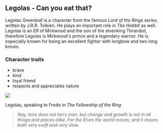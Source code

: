 ## Legolas - Can you eat that?


Legolas Greenleaf is a character from the famous *Lord of the Rings* series, written by J.R.R. Tolkien. He plays an important role in *The Hobbit* as well.
Legolas is an Elf of Mirkwood and the son of the elvenking Thranduil, therefore Legolas is Mirkwood's prince and a legendary warrior. He is especially known
for being an excellent fighter with longbow and two long knives.

### Character traits
* brave
* kind
* loyal friend
* respects and appreciates nature



<img src="https://i.pinimg.com/originals/04/80/29/048029f362c484a2a46b928afbe98837.jpg"/>


Legolas, speaking to Frodo in *The Fellowship of the Ring*
> *Nay, time does not tarry ever, but change and growth is*
> *not in all things and places alike. For the Elves the*
> *world moves, and it moves both very swift and very slow.*
